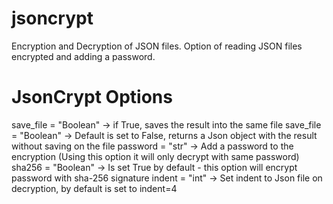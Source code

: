 # jsoncrypt
Encryption and Decryption of JSON files. Option of reading JSON files encrypted and adding a password.

# JsonCrypt Options
save_file = "Boolean"  -> if True, saves the result into the same file
save_file = "Boolean"  -> Default is set to False, returns a Json object with the result without saving on the file
password = "str"       -> Add a password to the encryption (Using this option it will only decrypt with same password)
sha256 = "Boolean"     -> Is set True by default - this option will encrypt password with sha-256 signature
indent = "int"         -> Set indent to Json file on decryption, by default is set to indent=4
